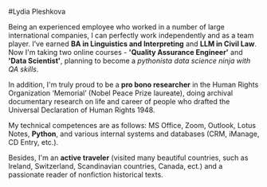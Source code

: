 #Lydia Pleshkova

Being an experienced employee who worked in a number of large international companies, I can perfectly work independently and as a team player. I’ve earned **BA in Linguistics and Interpreting** and **LLM in Civil Law**. Now I'm taking two online courses - **'Quality Assurance Engineer'** and **'Data Scientist'**, planning to become a *pythonista data science ninja with QA skills*.

In addition, I'm truly proud to be a **pro bono researcher** in the Human Rights Organization ‘Memorial’ (Nobel Peace Prize laureate), doing archival documentary research on life and career of people who drafted the Universal Declaration of Human Rights 1948. 

My technical competences are as follows: MS Office, Zoom, Outlook, Lotus Notes, **Python**, and various internal systems and databases (CRM, iManage, CD Entry, etc.). 

Besides, I'm an **active traveler** (visited many beautiful countries, such as Ireland, Switzerland, Scandinavian countries, Canada, ect.) and a passionate reader of nonfiction historical texts.